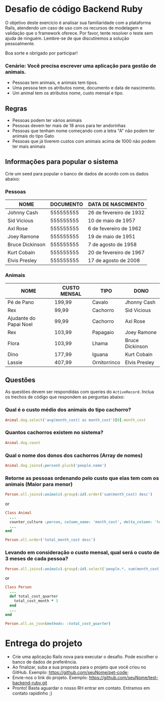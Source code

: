 # Desafio de código Backend Ruby

O objetivo deste exercício é analisar sua familiaridade com a plataforma Rails,
atendendo um caso de uso com os recursos de modelagem e validação que o framework oferece.
Por favor, tente resolver o teste sem ajuda de ninguém. Lembre-se de que discutiremos a
solução pessoalmente.

Boa sorte e obrigado por participar!

### Cenário: Você precisa escrever uma aplicação para gestão de animais.

  - Pessoas tem animais, e animais tem tipos.
  - Uma pessoa tem os atributos nome, documento e data de nascimento.
  - Um animal tem  os atributos nome, custo mensal e tipo.

## Regras

  - Pessoas podem ter vários animais
  - Pessoas devem ter mais de 18 anos para ter andorinhas
  - Pessoas que tenham nome começando com a letra "A" não podem ter animais do tipo Gato
  - Pessoas que já tiverem custos com animais acima de 1000 não podem ter mais animais

## Informações para popular o sistema

Crie um seed para popular o banco de dados de acordo com os dados abaixo:

### Pessoas

| NOME            | DOCUMENTO | DATA DE NASCIMENTO       |
|-----------------|-----------|--------------------------|
| Johnny Cash     | 555555555 | 26 de fevereiro de 1932  |
| Sid Vicious     | 555555555 | 10 de maio de 1957       |
| Axl Rose        | 555555555 | 6 de fevereiro de 1962   |
| Joey Ramone     | 555555555 | 19 de maio de 1951       |
| Bruce Dickinson | 555555555 | 7 de agosto de 1958      |
| Kurt Cobain     | 555555555 | 20 de fevereiro de 1967  |
| Elvis Presley   | 555555555 | 17 de agosto de 2008     |

### Animais

| NOME                   | CUSTO MENSAL | TIPO         | DONO            |
|------------------------|--------------|--------------|-----------------|
| Pé de Pano             |  199,99      | Cavalo       | Jhonny Cash     |
| Rex                    |  99,99       | Cachorro     | Sid Vicious     |
| Ajudante do Papai Noel |  99,99       | Cachorro     | Axl Rose        |
| Rex                    |  103,99      | Papagaio     | Joey Ramone     |
| Flora                  |  103,99      | Lhama        | Bruce Dickinson |
| Dino                   |  177,99      | Iguana       | Kurt Cobain     |
| Lassie                 |  407,99      | Ornitorrinco | Elvis Presley   |


## Questões

As questões devem ser respondidas com queries do `ActiveRecord`.
Inclua os trechos de código que respondem as perguntas abaixo:

### Qual é o custo médio dos animais do tipo cachorro?

```ruby
Animal.dog.select('avg(month_cost) as month_cost')[0].month_cost
```

### Quantos cachorros existem no sistema?

```ruby
Animal.dog.count
```

### Qual o nome dos donos dos cachorros (Array de nomes)

```ruby
Animal.dog.joins(:person).pluck('people.name')
```

### Retorne as pessoas ordenando pelo custo que elas tem com os animais (Maior para menor)

```ruby
Person.all.joins(:animals).group(:id).order('sum(month_cost) desc')
```
or
```ruby
Class Animal
  ...
  counter_culture :person, column_name: 'month_cost', delta_column: 'total_month_cost'
  ...
end

Person.all.order('total_month_cost desc')
```

### Levando em consideração o custo mensal, qual será o custo de 3 meses de cada pessoa?

```ruby
Person.all.joins(:animals).group(:id).select('people.*, sum(month_cost) * 3 as total_cost_quarter').as_json
```
or

```ruby
Class Person
  ...
  def total_cost_quarter
    total_cost_month * 3
  end
  ...
end

Person.all.as_json(methods: :total_cost_quarter)
```

# Entrega do projeto

- Crie uma aplicação Rails nova para executar o desafio. Pode escolher o banco de dados de preferência.
- Ao finalizar, suba a sua proposta para o projeto que você criou no GitHub. Exemplo: https://github.com/seuNome/pet-code;
- Envie-nos o link do projeto. Exemplo: https://github.com/seuNome/test-backend-ruby.git
- Pronto! Basta aguardar o nosso RH entrar em contato. Entramos em contato rapidinho ;)
